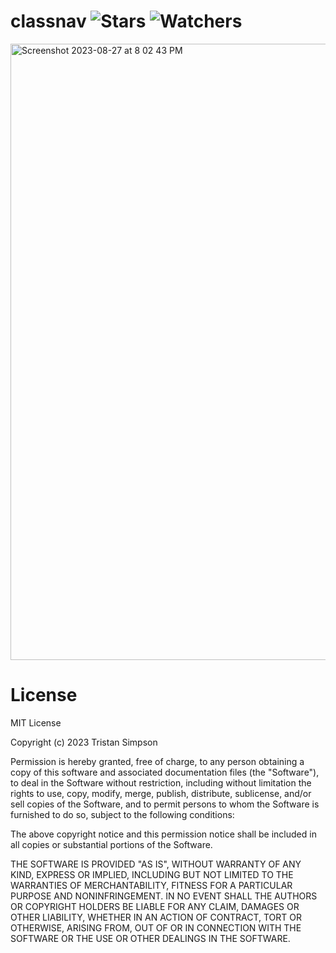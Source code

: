 # classnav ![Stars](https://img.shields.io/github/stars/realTristan/classnav?color=brightgreen) ![Watchers](https://img.shields.io/github/watchers/realTristan/classnav?label=Watchers)
<img width="986" alt="Screenshot 2023-08-27 at 8 02 43 PM" src="https://github.com/realTristan/classnav/assets/75189508/c01fbc60-73c9-41b4-8c4b-a2d4b61f3394">

# License
MIT License

Copyright (c) 2023 Tristan Simpson

Permission is hereby granted, free of charge, to any person obtaining a copy
of this software and associated documentation files (the "Software"), to deal
in the Software without restriction, including without limitation the rights
to use, copy, modify, merge, publish, distribute, sublicense, and/or sell
copies of the Software, and to permit persons to whom the Software is
furnished to do so, subject to the following conditions:

The above copyright notice and this permission notice shall be included in all
copies or substantial portions of the Software.

THE SOFTWARE IS PROVIDED "AS IS", WITHOUT WARRANTY OF ANY KIND, EXPRESS OR
IMPLIED, INCLUDING BUT NOT LIMITED TO THE WARRANTIES OF MERCHANTABILITY,
FITNESS FOR A PARTICULAR PURPOSE AND NONINFRINGEMENT. IN NO EVENT SHALL THE
AUTHORS OR COPYRIGHT HOLDERS BE LIABLE FOR ANY CLAIM, DAMAGES OR OTHER
LIABILITY, WHETHER IN AN ACTION OF CONTRACT, TORT OR OTHERWISE, ARISING FROM,
OUT OF OR IN CONNECTION WITH THE SOFTWARE OR THE USE OR OTHER DEALINGS IN THE
SOFTWARE.
